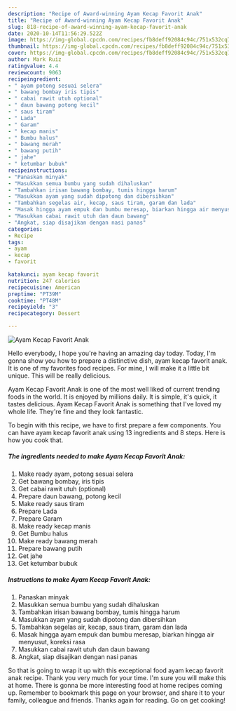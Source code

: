 ```yaml
---
description: "Recipe of Award-winning Ayam Kecap Favorit Anak"
title: "Recipe of Award-winning Ayam Kecap Favorit Anak"
slug: 818-recipe-of-award-winning-ayam-kecap-favorit-anak
date: 2020-10-14T11:56:29.522Z
image: https://img-global.cpcdn.com/recipes/fb8deff92084c94c/751x532cq70/ayam-kecap-favorit-anak-foto-resep-utama.jpg
thumbnail: https://img-global.cpcdn.com/recipes/fb8deff92084c94c/751x532cq70/ayam-kecap-favorit-anak-foto-resep-utama.jpg
cover: https://img-global.cpcdn.com/recipes/fb8deff92084c94c/751x532cq70/ayam-kecap-favorit-anak-foto-resep-utama.jpg
author: Mark Ruiz
ratingvalue: 4.4
reviewcount: 9063
recipeingredient:
- " ayam potong sesuai selera"
- " bawang bombay iris tipis"
- " cabai rawit utuh optional"
- " daun bawang potong kecil"
- " saus tiram"
- " Lada"
- " Garam"
- " kecap manis"
- " Bumbu halus"
- " bawang merah"
- " bawang putih"
- " jahe"
- " ketumbar bubuk"
recipeinstructions:
- "Panaskan minyak"
- "Masukkan semua bumbu yang sudah dihaluskan"
- "Tambahkan irisan bawang bombay, tumis hingga harum"
- "Masukkan ayam yang sudah dipotong dan dibersihkan"
- "Tambahkan segelas air, kecap, saus tiram, garam dan lada"
- "Masak hingga ayam empuk dan bumbu meresap, biarkan hingga air menyusut, koreksi rasa"
- "Masukkan cabai rawit utuh dan daun bawang"
- "Angkat, siap disajikan dengan nasi panas"
categories:
- Recipe
tags:
- ayam
- kecap
- favorit

katakunci: ayam kecap favorit 
nutrition: 247 calories
recipecuisine: American
preptime: "PT39M"
cooktime: "PT48M"
recipeyield: "3"
recipecategory: Dessert

---
```



![Ayam Kecap Favorit Anak](https://img-global.cpcdn.com/recipes/fb8deff92084c94c/751x532cq70/ayam-kecap-favorit-anak-foto-resep-utama.jpg)

Hello everybody, I hope you're having an amazing day today. Today, I'm gonna show you how to prepare a distinctive dish, ayam kecap favorit anak. It is one of my favorites food recipes. For mine, I will make it a little bit unique. This will be really delicious.



Ayam Kecap Favorit Anak is one of the most well liked of current trending foods in the world. It is enjoyed by millions daily. It is simple, it's quick, it tastes delicious. Ayam Kecap Favorit Anak is something that I've loved my whole life. They're fine and they look fantastic.


To begin with this recipe, we have to first prepare a few components. You can have ayam kecap favorit anak using 13 ingredients and 8 steps. Here is how you cook that.

<!--inarticleads1-->

##### The ingredients needed to make Ayam Kecap Favorit Anak:

1. Make ready  ayam, potong sesuai selera
1. Get  bawang bombay, iris tipis
1. Get  cabai rawit utuh (optional)
1. Prepare  daun bawang, potong kecil
1. Make ready  saus tiram
1. Prepare  Lada
1. Prepare  Garam
1. Make ready  kecap manis
1. Get  Bumbu halus
1. Make ready  bawang merah
1. Prepare  bawang putih
1. Get  jahe
1. Get  ketumbar bubuk




<!--inarticleads2-->

##### Instructions to make Ayam Kecap Favorit Anak:

1. Panaskan minyak
1. Masukkan semua bumbu yang sudah dihaluskan
1. Tambahkan irisan bawang bombay, tumis hingga harum
1. Masukkan ayam yang sudah dipotong dan dibersihkan
1. Tambahkan segelas air, kecap, saus tiram, garam dan lada
1. Masak hingga ayam empuk dan bumbu meresap, biarkan hingga air menyusut, koreksi rasa
1. Masukkan cabai rawit utuh dan daun bawang
1. Angkat, siap disajikan dengan nasi panas




So that is going to wrap it up with this exceptional food ayam kecap favorit anak recipe. Thank you very much for your time. I'm sure you will make this at home. There is gonna be more interesting food at home recipes coming up. Remember to bookmark this page on your browser, and share it to your family, colleague and friends. Thanks again for reading. Go on get cooking!
